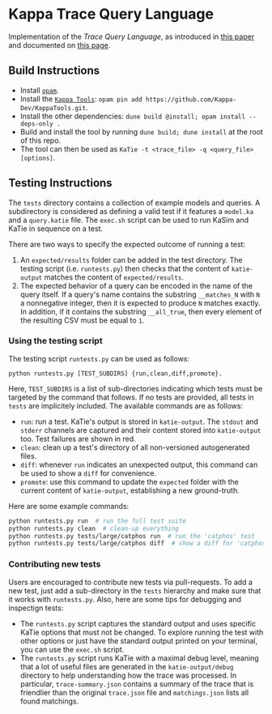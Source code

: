 # Kappa Trace Query Language

Implementation of the _Trace Query Language_, as
introduced in [this
paper](https://www.cs.cmu.edu/~jlaurent/pdf/papers/cmsb18.pdf)
and documented on [this
page](https://www.cs.cmu.edu/~jlaurent/software/katql-documentation.html).

## Build Instructions

- Install [`opam`](https://opam.ocaml.org/doc/Install.html).
- Install the [`Kappa Tools`](https://github.com/Kappa-Dev/KappaTools): `opam pin add https://github.com/Kappa-Dev/KappaTools.git`.
- Install the other dependencies: `dune build @install; opam install --deps-only .`
- Build and install the tool by running `dune build; dune install` at the root of this repo.
- The tool can then be used as `KaTie -t <trace_file> -q <query_file> [options]`.

## Testing Instructions

The `tests` directory contains a collection of example models and queries. A subdirectory is considered as defining a valid test if it features a `model.ka` and a `query.katie` file. The `exec.sh` script can be used to run KaSim and KaTie in sequence on a test.

There are two ways to specify the expected outcome of running a test:

1. An `expected/results` folder can be added in the test directory. The testing script (i.e. `runtests.py`) then checks that the content of `katie-output` matches the content of `expected/results`.
2. The expected behavior of a query can be encoded in the name of the query itself. If a query's name contains the substring `__matches_N` with `N` a nonnegative integer, then it is expected to produce `N` matches exactly. In addition, if it contains the substring `__all_true`, then every element of the resulting CSV must be equal to `1`.

### Using the testing script

The testing script `runtests.py` can be used as follows:

```
python runtests.py [TEST_SUBDIRS] {run,clean,diff,promote}.
```

Here, `TEST_SUBDIRS` is a list of sub-directories indicating which tests must be targeted by the command that follows. If no tests are provided, all tests in `tests` are implicitely included. The available commands are as follows:

- `run`: run a test. KaTie's output is stored in `katie-output`. The `stdout` and `stderr` channels are captured and their content stored into `katie-output` too. Test failures are shown in red.
- `clean`: clean up a test's directory of all non-versioned autogenerated files.
- `diff`: whenever `run` indicates an unexpected output, this command can be used to show a `diff` for convenience.
- `promote`: use this command to update the `expected` folder with the current content of `katie-output`, establishing a new ground-truth.

Here are some example commands:

```sh
python runtests.py run  # run the full test suite
python runtests.py clean  # clean-up everything
python runtests.py tests/large/catphos run  # run the 'catphos' test
python runtests.py tests/large/catphos diff  # show a diff for 'catphos'
```

### Contributing new tests

Users are encouraged to contribute new tests via pull-requests. To add a new test, just add a sub-directory in the `tests` hierarchy and make sure that it works with `runtests.py`. Also, here are some tips for debugging and inspectign tests:

- The `runtests.py` script captures the standard output and uses specific KaTie options that must not be changed. To explore running the test with other options or just have the standard output printed on your terminal, you can use the `exec.sh` script.
- The `runtests.py` script runs KaTie with a maximal debug level, meaning that a lot of useful files are generated in the `katie-output/debug` directory to help understanding how the trace was processed. In particular, `trace-summary.json` contains a summary of the trace that is friendlier than the original `trace.json` file and `matchings.json` lists all found matchings.